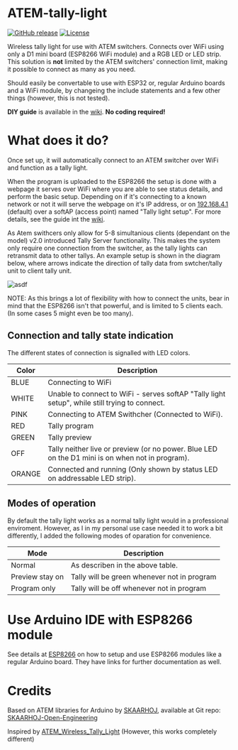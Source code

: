 # ATEM-tally-light

[![GitHub release](https://img.shields.io/github/v/release/AronHetLam/ATEM_tally_light_with_ESP8266)](https://github.com/AronHetLam/ATEM_tally_light_with_ESP8266/releases/latest)
[![License](https://img.shields.io/github/license/AronHetLam/ATEM_tally_light_with_ESP8266)](LICENSE)

Wireless tally light for use with ATEM switchers. Connects over WiFi using only a D1 mini board (ESP8266 WiFi module) and a RGB LED or LED strip. This solution is __not__ limited by the ATEM switchers' connection limit, making it possible to connect as many as you need.

Should easily be convertable to use with ESP32 or, regular Arduino boards and a WiFi module, by changeing the include statements and a few other things (however, this is not tested).

__DIY guide__ is available in the [wiki](https://github.com/AronHetLam/ATEM_tally_light_with_ESP8266/wiki/DIY-guide). __No coding required!__

# What does it do?
Once set up, it will automatically connect to an ATEM switcher over WiFi and function as a tally light.

When the program is uploaded to the ESP8266 the setup is done with a webpage it serves over WiFi where you are able to see status details, and perform the basic setup. Depending on if it's connecting to a known network or not it will serve the webpage on it's IP address, or on [192.168.4.1](HTTP://192.168.4.1) (default) over a softAP (access point) named "Tally light setup". For more details, see the guide int the [wiki](https://github.com/AronHetLam/ATEM_tally_light_with_ESP8266/wiki/DIY-guide).

As Atem swithcers only allow for 5-8 simultanious clients (dependant on the model) v2.0 introduced Tally Server functionality. This makes the system only require one connection from the switcher, as the tally lights can retransmit data to other tallys. An example setup is shown in the diagram below, where arrows indicate the direction of tally data from swtcher/tally unit to client tally unit.

![asdf](./Wiki/DIY_guide/img/Example_setup.jpg)

NOTE: As this brings a lot of flexibility with how to connect the units, bear in mind that the ESP8266 isn't that powerful, and is limited to 5 clients each. (In some cases 5 might even be too many).

## Connection and tally state indication
The different states of connection is signalled with LED colors.

Color | Description
------|--------
BLUE | Connecting to WiFi
WHITE | Unable to connect to WiFi - serves softAP "Tally light setup", while still trying to connect.
PINK | Connecting to ATEM Swithcher (Connected to WiFi).
RED | Tally program
GREEN | Tally preview
OFF | Tally neither live or preview (or no power. Blue LED on the D1 mini is on when not in program).
ORANGE | Connected and running (Only shown by status LED on addressable LED strip).

## Modes of operation
By default the tally light works as a normal tally light would in a professional enviroment. However, as I in my personal use case needed it to work a bit differently, I added the following modes of oparation for convenience.

Mode | Description
-----|------------
Normal | As describen in the above table.
Preview stay on | Tally will be green whenever not in program
Program only | Tally will be off whenever not in program

# Use Arduino IDE with ESP8266 module
See details at [ESP8266](https://github.com/esp8266/Arduino) on how to setup and use ESP8266 modules like a regular Arduino board.
They have links for further documentation as well.

# Credits
Based on ATEM libraries for Arduino by [SKAARHOJ](https://www.skaarhoj.com/), available at Git repo: [SKAARHOJ-Open-Engineering](https://github.com/kasperskaarhoj/SKAARHOJ-Open-Engineering)

Inspired by [ATEM_Wireless_Tally_Light](https://github.com/kalinchuk/ATEM_Wireless_Tally_Light) (However, this works completely different)
